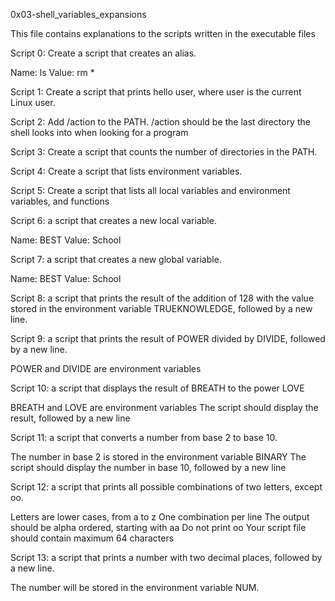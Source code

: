 0x03-shell_variables_expansions

This file contains explanations to the scripts written in the executable files

Script 0: Create a script that creates an alias.

Name: ls
Value: rm *

Script  1: Create a script that prints hello user, where user is the current Linux user.

Script 2: Add /action to the PATH. /action should be the last directory the shell looks into when looking for a program

Script 3:  Create a script that counts the number of directories in the PATH.

Script 4: Create a script that lists environment variables.

Script 5: Create a script that lists all local variables and environment variables, and functions

Script 6: a script that creates a new local variable.

Name: BEST
Value: School

Script 7: a script that creates a new global variable.

Name: BEST
Value: School

Script 8:   a script that prints the result of the addition of 128 with the value stored in the environment variable TRUEKNOWLEDGE, followed by a new line.

Script 9:  a script that prints the result of POWER divided by DIVIDE, followed by a new line.

POWER and DIVIDE are environment variables

Script 10: a script that displays the result of BREATH to the power LOVE

BREATH and LOVE are environment variables
The script should display the result, followed by a new line

Script 11: a script that converts a number from base 2 to base 10.

The number in base 2 is stored in the environment variable BINARY
The script should display the number in base 10, followed by a new line

Script 12:  a script that prints all possible combinations of two letters, except oo.

Letters are lower cases, from a to z
One combination per line
The output should be alpha ordered, starting with aa
Do not print oo
Your script file should contain maximum 64 characters

Script 13:  a script that prints a number with two decimal places, followed by a new line.

The number will be stored in the environment variable NUM.
